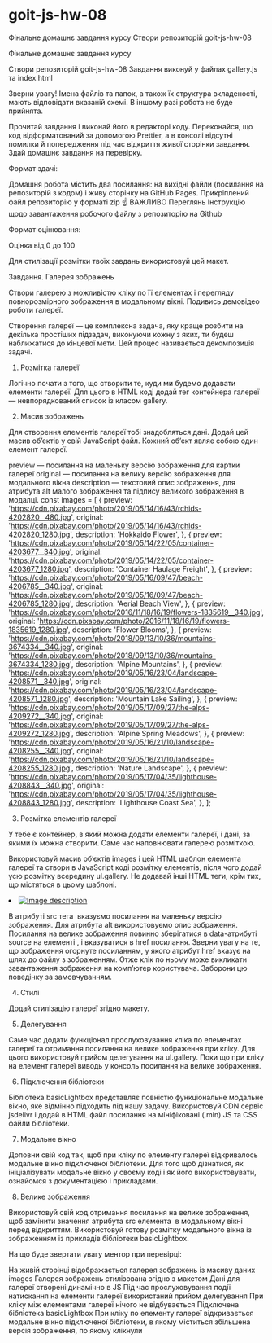 # goit-js-hw-08

Фiнальне домашнє завдання курсу Створи репозиторій goit-js-hw-08

Фiнальне домашнє завдання курсу

Створи репозиторій goit-js-hw-08 Завдання виконуй у файлах gallery.js та index.html

Зверни увагу! Імена файлів та папок, а також їх структура вкладеності, мають відповідати вказаній схемі. В іншому разі робота не буде прийнята.

Прочитай завдання і виконай його в редакторі коду. Переконайся, що код відформатований за допомогою Prettier, а в консолі відсутні помилки й попередження під час відкриття живої сторінки завдання. Здай домашнє завдання на перевірку.

Формат здачі:

Домашня робота містить два посилання: на вихідні файли (посилання на репозиторій з кодом) і живу сторінку на GitHub Pages. Прикрiплений файл репозиторію у форматi zip ☝ ВАЖЛИВО Переглянь Iнструкцію щодо завантаження робочого файлу з репозиторію на Github

Формат оцінювання:

Оцінка від 0 до 100

Для стилізації розмітки твоїх завдань використовуй цей макет.

Завдання. Галерея зображень

Створи галерею з можливістю кліку по її елементах і перегляду повнорозмірного зображення в модальному вікні. Подивись демовідео роботи галереї.

Створення галереї — це комплексна задача, яку краще розбити на декілька простіших підзадач, виконуючи кожну з яких, ти будеш наближатися до кінцевої мети. Цей процес називається декомпозиція задачі.

1. Розмітка галереї

Логічно почати з того, що створити те, куди ми будемо додавати елементи галереї. Для цього в HTML коді додай тег контейнера галереї — невпорядкований список із класом gallery.

<ul class="gallery"></ul>

2. Масив зображень

Для створення елементів галереї тобі знадобляться дані. Додай цей масив об’єктів у свій JavaScript файл. Кожний об’єкт являє собою один елемент галереї.

preview — посилання на маленьку версію зображення для картки галереї original — посилання на велику версію зображення для модального вікна description — текстовий опис зображення, для атрибута alt малого зображення та підпису великого зображення в модалці. const images = [ { preview: 'https://cdn.pixabay.com/photo/2019/05/14/16/43/rchids-4202820__480.jpg', original: 'https://cdn.pixabay.com/photo/2019/05/14/16/43/rchids-4202820_1280.jpg', description: 'Hokkaido Flower', }, { preview: 'https://cdn.pixabay.com/photo/2019/05/14/22/05/container-4203677__340.jpg', original: 'https://cdn.pixabay.com/photo/2019/05/14/22/05/container-4203677_1280.jpg', description: 'Container Haulage Freight', }, { preview: 'https://cdn.pixabay.com/photo/2019/05/16/09/47/beach-4206785__340.jpg', original: 'https://cdn.pixabay.com/photo/2019/05/16/09/47/beach-4206785_1280.jpg', description: 'Aerial Beach View', }, { preview: 'https://cdn.pixabay.com/photo/2016/11/18/16/19/flowers-1835619__340.jpg', original: 'https://cdn.pixabay.com/photo/2016/11/18/16/19/flowers-1835619_1280.jpg', description: 'Flower Blooms', }, { preview: 'https://cdn.pixabay.com/photo/2018/09/13/10/36/mountains-3674334__340.jpg', original: 'https://cdn.pixabay.com/photo/2018/09/13/10/36/mountains-3674334_1280.jpg', description: 'Alpine Mountains', }, { preview: 'https://cdn.pixabay.com/photo/2019/05/16/23/04/landscape-4208571__340.jpg', original: 'https://cdn.pixabay.com/photo/2019/05/16/23/04/landscape-4208571_1280.jpg', description: 'Mountain Lake Sailing', }, { preview: 'https://cdn.pixabay.com/photo/2019/05/17/09/27/the-alps-4209272__340.jpg', original: 'https://cdn.pixabay.com/photo/2019/05/17/09/27/the-alps-4209272_1280.jpg', description: 'Alpine Spring Meadows', }, { preview: 'https://cdn.pixabay.com/photo/2019/05/16/21/10/landscape-4208255__340.jpg', original: 'https://cdn.pixabay.com/photo/2019/05/16/21/10/landscape-4208255_1280.jpg', description: 'Nature Landscape', }, { preview: 'https://cdn.pixabay.com/photo/2019/05/17/04/35/lighthouse-4208843__340.jpg', original: 'https://cdn.pixabay.com/photo/2019/05/17/04/35/lighthouse-4208843_1280.jpg', description: 'Lighthouse Coast Sea', }, ];

3. Розмітка елементів галереї

У тебе є контейнер, в який можна додати елементи галереї, і дані, за якими їх можна створити. Саме час наповнювати галерею розміткою.

Використовуй масив об’єктів images і цей HTML шаблон елемента галереї та створи в JavaScript коді розмітку елементів, після чого додай усю розмітку всередину ul.gallery. Не додавай інші HTML теги, крім тих, що містяться в цьому шаблоні.

<li class="gallery-item">
  <a class="gallery-link" href="large-image.jpg">
    <img
      class="gallery-image"
      src="small-image.jpg"
      data-source="large-image.jpg"
      alt="Image description"
    />
  </a>
</li>

В атрибуті src тега <img> вказуємо посилання на маленьку версію зображення. Для атрибута alt використовуємо опис зображення. Посилання на велике зображення повинно зберігатися в data-атрибуті source на елементі <img>, і вказуватися в href посилання. Зверни увагу на те, що зображення огорнуте посиланням, у якого атрибут href вказує на шлях до файлу з зображенням. Отже клік по ньому може викликати завантаження зображення на комп’ютер користувача. Заборони цю поведінку за замовчуванням.

4. Стилі

Додай стилізацію галереї згідно макету.

5. Делегування

Саме час додати функціонал прослуховування кліка по елементах галереї та отримання посилання на велике зображення при кліку. Для цього використовуй прийом делегування на ul.gallery. Поки що при кліку на елемент галереї виводь у консоль посилання на велике зображення.

6. Підключення бібліотеки

Бібліотека basicLightbox представляє повністю функціональне модальне вікно, яке відмінно підходить під нашу задачу. Використовуй CDN сервіс jsdelivr і додай в HTML файл посилання на мініфіковані (.min) JS та CSS файли бібліотеки.

7. Модальне вікно

Доповни свій код так, щоб при кліку по елементу галереї відкривалось модальне вікно підключеної бібліотеки. Для того щоб дізнатися, як ініціалізувати модальне вікно у своєму коді і як його використовувати, ознайомся з документацією і прикладами.

8. Велике зображення

Використовуй свій код отримання посилання на велике зображення, щоб замінити значення атрибута src елемента <img> в модальному вікні перед відкриттям. Використовуй готову розмітку модального вікна із зображенням із прикладів бібліотеки basicLightbox.

На що буде звертати увагу ментор при перевірці:

На живій сторінці відображається галерея зображень із масиву даних images Галерея зображень стилізована згідно з макетом Дані для галереї створені динамічно в JS Під час прослуховування події натискання на елементи галереї використаний прийом делегування При кліку між елементами галереї нічого не відбувається Підключена бібліотека basicLightbox При кліку по елементу галереї відкривається модальне вікно підключеної бібліотеки, в якому міститься збільшена версія зображення, по якому клікнули
